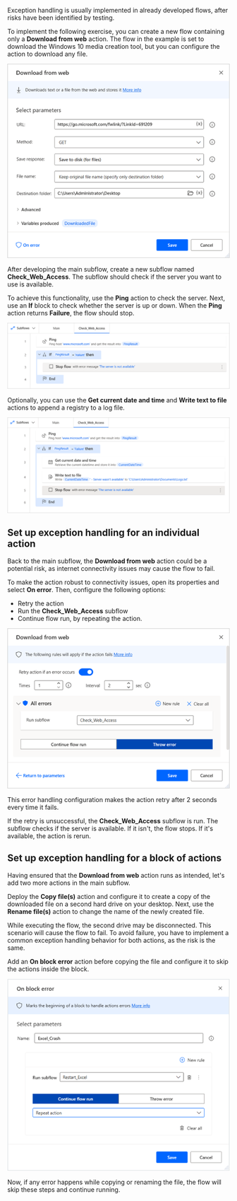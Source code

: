 Exception handling is usually implemented in already developed flows, after risks have been identified by testing.

To implement the following exercise, you can create a new flow containing only a **Download from web** action. The flow in the example is set to download the Windows 10 media creation tool, but you can configure the action to download any file.

![The Download from web action.](..\media\exercise-download-from-web-action.png)

After developing the main subflow, create a new subflow named **Check_Web_Access**. The subflow should check if the server you want to use is available. 

To achieve this functionality, use the **Ping** action to check the server. Next, use an **If** block to check whether the server is up or down. When the **Ping** action returns **Failure**, the flow should stop.

![The Check_Web_Access subflow.](..\media\exercise-check-web-access-flow.png)

Optionally, you can use the **Get current date and time** and **Write text to file** actions to append a registry to a log file.

![The optional actions in the Check_Web_Access subflow.](..\media\exercise-check-web-access-flow-optional.png)

## Set up exception handling for an individual action

Back to the main subflow, the **Download from web** action could be a potential risk, as internet connectivity issues may cause the flow to fail.

To make the action robust to connectivity issues, open its properties and select **On error**. Then, configure the following options:

- Retry the action
- Run the **Check_Web_Access** subflow
- Continue flow run, by repeating the action.

![Exception Handling in the Download from Web action's properties.](..\media\download-from-web-action-properties.png)

This error handling configuration makes the action retry after 2 seconds every time it fails. 

If the retry is unsuccessful, the **Check_Web_Access** subflow is run. The subflow checks if the server is available. If it isn't, the flow stops. If it's available, the action is rerun.

## Set up exception handling for a block of actions

Having ensured that the **Download from web** action runs as intended, let's add two more actions in the main subflow.

Deploy the **Copy file(s)** action and configure it to create a copy of the downloaded file on a second hard drive on your desktop. Next, use the **Rename file(s)** action to change the name of the newly created file.

While executing the flow, the second drive may be disconnected. This scenario will cause the flow to fail. To avoid failure, you have to implement a common exception handling behavior for both actions, as the risk is the same.

Add an **On block error** action before copying the file and configure it to skip the actions inside the block.

![Screenshot of the On block error action's properties.](..\media\on-block-error-action-properties-b.png)

Now, if any error happens while copying or renaming the file, the flow will skip these steps and continue running.